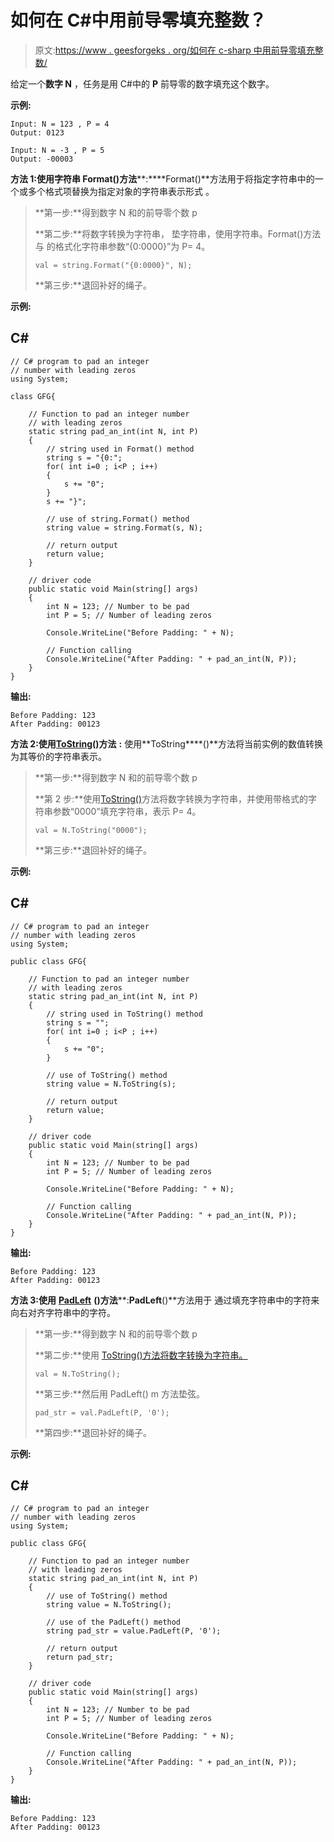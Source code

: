 # 如何在 C#中用前导零填充整数？

> 原文:[https://www . geesforgeks . org/如何在 c-sharp 中用前导零填充整数/](https://www.geeksforgeeks.org/how-to-pad-an-integer-number-with-leading-zeroes-in-c-sharp/)

给定一个**数字 N** ，任务是用 C#中的 **P** 前导零的数字填充这个数字。

**示例:**

```
Input: N = 123 , P = 4
Output: 0123

Input: N = -3 , P = 5
Output: -00003

```

**方法 1:使用字符串 Format()方法****:****Format()**方法用于将指定字符串中的一个或多个格式项替换为指定对象的字符串表示形式 。

> **第一步:**得到数字 N 和的前导零个数 p
> 
> **第二步:**将数字转换为字符串， 垫字符串，使用字符串。Format()方法与 的格式化字符串参数“{0:0000}”为 P= 4。
> 
> ```
> val = string.Format("{0:0000}", N);
> 
> ```
> 
> **第三步:**退回补好的绳子。

**示例:**

## C#

```
// C# program to pad an integer
// number with leading zeros
using System;

class GFG{

    // Function to pad an integer number 
    // with leading zeros
    static string pad_an_int(int N, int P)
    {
        // string used in Format() method
        string s = "{0:";
        for( int i=0 ; i<P ; i++)
        {
            s += "0";
        }
        s += "}";

        // use of string.Format() method
        string value = string.Format(s, N);

        // return output
        return value;
    }

    // driver code
    public static void Main(string[] args)
    {
        int N = 123; // Number to be pad
        int P = 5; // Number of leading zeros

        Console.WriteLine("Before Padding: " + N);

        // Function calling
        Console.WriteLine("After Padding: " + pad_an_int(N, P));
    }
}
```

**输出:**

```
Before Padding: 123
After Padding: 00123

```

**方法 2:使用**[**ToString**](https://www.geeksforgeeks.org/c-sharp-int64-tostring-method-set-1/)**()方法** **:** 使用**ToString****()**方法将当前实例的数值转换为其等价的字符串表示。

> **第一步:**得到数字 N 和的前导零个数 p
> 
> **第 2 步:**使用[ToString()](https://www.geeksforgeeks.org/c-sharp-int64-tostring-method-set-1/)方法将数字转换为字符串，并使用带格式的字符串参数“0000”填充字符串，表示 P= 4。
> 
> ```
> val = N.ToString("0000");
> 
> ```
> 
> **第三步:**退回补好的绳子。

**示例:**

## C#

```
// C# program to pad an integer
// number with leading zeros
using System;

public class GFG{

    // Function to pad an integer number 
    // with leading zeros
    static string pad_an_int(int N, int P)
    {
        // string used in ToString() method
        string s = "";
        for( int i=0 ; i<P ; i++)
        {
            s += "0";
        }

        // use of ToString() method
        string value = N.ToString(s);

        // return output
        return value;
    }

    // driver code
    public static void Main(string[] args)
    {
        int N = 123; // Number to be pad
        int P = 5; // Number of leading zeros

        Console.WriteLine("Before Padding: " + N);

        // Function calling
        Console.WriteLine("After Padding: " + pad_an_int(N, P));
    }
}
```

**输出:**

```
Before Padding: 123
After Padding: 00123

```

**方法 3:使用** [**PadLeft**](https://www.geeksforgeeks.org/c-sharp-padleft-method/) **()方法****:****PadLeft****()**方法用于 通过填充字符串中的字符来向右对齐字符串中的字符。

> **第一步:**得到数字 N 和的前导零个数 p
> 
> **第二步:**使用 [ToString()方法将数字转换为字符串。](https://www.geeksforgeeks.org/c-sharp-int64-tostring-method-set-1/)
> 
> ```
> val = N.ToString();
> 
> ```
> 
> **第三步:**然后用 PadLeft() m 方法垫弦。
> 
> ```
> pad_str = val.PadLeft(P, '0');
> 
> ```
> 
> **第四步:**退回补好的绳子。

**示例:**

## C#

```
// C# program to pad an integer
// number with leading zeros
using System;

public class GFG{

    // Function to pad an integer number 
    // with leading zeros
    static string pad_an_int(int N, int P)
    {
        // use of ToString() method
        string value = N.ToString();

        // use of the PadLeft() method
        string pad_str = value.PadLeft(P, '0');

        // return output
        return pad_str;
    }

    // driver code
    public static void Main(string[] args)
    {
        int N = 123; // Number to be pad
        int P = 5; // Number of leading zeros

        Console.WriteLine("Before Padding: " + N);

        // Function calling
        Console.WriteLine("After Padding: " + pad_an_int(N, P));
    }
}
```

**输出:**

```
Before Padding: 123
After Padding: 00123

```